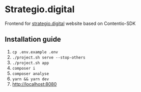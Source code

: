 # Strategio.digital
Frontend for [strategio.digital](https://strategio.digital) website based on Contentio-SDK

## Installation guide
1. `cp .env.example .env`
2. `./project.sh serve --stop-others`
3. `./project.sh app`
5. `composer i`
6. `composer analyse`
4. `yarn && yarn dev`
7. [http://localhost:8080](http://localhost:8080)

